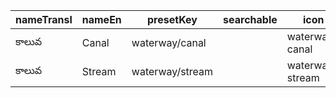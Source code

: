 |nameTransl|nameEn|presetKey|searchable|icon|tags0|tags1|tags2|tags3|tags4|geometryArea|geometryLine|geometryPoint|geometryVertex|geometryRelation|
| ------ | ------ | ------ | ------ | ------ | ------ | ------ | ------ | ------ | ------ | ------ | ------ | ------ | ------ | ------ |
|కాలువ|Canal|waterway/canal| |waterway-canal|waterway=canal| | | | | |line| | | |
|కాలువ|Stream|waterway/stream| |waterway-stream|waterway=stream| | | | | |line| | | |
